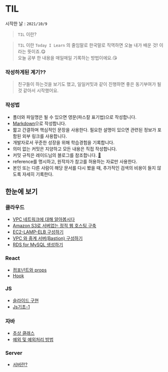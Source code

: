 # TIL

시작한 날 : `2021/10/9`

> `TIL` 이란?<br/>

> `TIL` 이란 `Today I Learn` 의 줄임말로 한국말로 직역하면 오늘 내가 배운 것! 이라는 뜻이죠.😋<br>
오늘 공부 한 내용을 매일매일 기록하는 방법이에요.😘

### 작성하게된 계기??

> 친구들이 하는것을 보기도 했고, 일일커밋과 같이 진행하면 좋은 동기부여가 될 것 같아서 시작했어요. 

### 작성법
- 폴더와 파일명은 될 수 있으면 영문(파스칼 표기법)으로 작성합니다.
- [Markdown](https://gist.github.com/ihoneymon/652be052a0727ad59601)으로 작성합니다.
- 짧고 간결하며 핵심적인 문장을 사용한다. 필요한 설명이 있으면 관련된 정보가 포함된 외부 링크를 사용합니다.
- 개발자로서 꾸준한 성장을 위해 학습경험을 기록합니다.
- 의미 없는 커밋은 지양하고 모든 내용은 직접 작성합니다.
- 커밋 규칙은 레이드님의 블로그를 참조합니다. [📖](https://blog.ull.im/engineering/2019/03/10/logs-on-git.html)
- reference를 명시하고, 원작자가 참고를 허용하는 자료만 사용한다.
- 본인 또는 다른 사람이 해당 문서를 다시 봤을 때, 추가적인 검색의 비용이 들지 않도록 자세히 기록한다.

## 한눈에 보기
### 클라우드
- <a href = "https://github.com/NohGaSeong/TIL/blob/main/Cloud/VpcNetworks.md">VPC 네트워크에 대해 알아봅시다</a>
- <a href = "https://github.com/NohGaSeong/TIL/blob/main/Cloud/ServerlessWebhosting.md">Amazon S3로 서버없는 정적 웹 호스팅 구축</a>
- <a href = "https://github.com/NohGaSeong/TIL/blob/main/Cloud/Ec2-Lamp-Elb.md">EC2-LAMP-ELB 구성하기</a>
- <a href = "https://github.com/NohGaSeong/TIL/blob/main/Cloud/VPC_and_Bastion.md">VPC 와 중계 서버(Bastion) 구성하기</a>
- <a href = "https://github.com/NohGaSeong/TIL/blob/main/Cloud/RDSforMySQL.md">RDS for MySQL 생성하기</a>
### React
- <a href = "https://github.com/NohGaSeong/TIL/blob/main/Web/React/Component.md">컴포넌트와 props</a>
- <a href = "https://github.com/NohGaSeong/TIL/blob/main/Web/React/Hook.md">Hook </a>

### JS
- <a href = "https://github.com/NohGaSeong/TIL/blob/main/Web/JavaScript/Slide.md">슬라이드 구현</a>
- <a href = "https://github.com/NohGaSeong/TIL/blob/main/JavaScript/JS%20%EA%B8%B0%EC%B4%88%201.md">Js기초-1 </a>
### 자바
- <a href = "https://github.com/NohGaSeong/TIL/blob/main/Java/AbstractClass.md">추상 클래스</a>
- <a href = "https://github.com/NohGaSeong/TIL/blob/main/Java/Exception.md">예외 및 예외처리 방법</a>

### Server
- <a href = "https://github.com/NohGaSeong/TIL/blob/main/BackEnd/Server?.md">서버란?</a>
